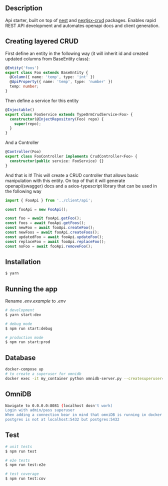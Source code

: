 ## Description

Api starter, built on top of <a href="https://nestjs.com/">nest</a> and <a href="https://github.com/nestjsx/crud">nextjsx-crud</a> packages. Enables rapid REST API development and automates openapi docs and client generation.

## Creating layered CRUD

First define an entity in the following way (it will inherit id and created updated columns from BaseEntity class):

```ts
@Entity('foos')
export class Foo extends BaseEntity {
  @Column({ name: 'temp', type: 'int' })
  @ApiProperty({ name: 'temp', type: 'number' })
  temp: number;
}
```

Then define a service for this entity

```ts
@Injectable()
export class FooService extends TypeOrmCrudService<Foo> {
  constructor(@InjectRepository(Foo) repo) {
    super(repo);
  }
}
```

And a Controller

```ts
@Controller(Foo)
export class FooController implements CrudController<Foo> {
  constructor(public service: FooService) {}
}
```

And that is it! This will create a CRUD controller that allows basic manipulation with this entity. On top of that it will generate openapi(swagger) docs and a axios-typescript library that can be used in the following way

```ts
import { FooApi } from '../client/api';

const fooApi = new FooApi();

const foo = await fooApi.getFoo();
const foos = await fooApi.getFoos();
const newFoo = await fooApi.createFoo();
const newFoos = await fooApi.createFoos();
const updatedFoo = await fooApi.updateFoo();
const replaceFoo = await fooApi.replaceFoo();
const noFoo = await fooApi.removeFoo();
```

## Installation

```bash
$ yarn
```

## Running the app

Rename _.env.example_ to _.env_

```bash
# development
$ yarn start:dev

# debug mode
$ npm run start:debug

# production mode
$ npm run start:prod
```

## Database

```bash
docker-compose up
# to create a superuser for omnidb
docker exec -it my_container python omnidb-server.py --createsuperuser=admin pass
```

## OmniDB

```bash
Navigate to 0.0.0.0:8081 (localhost dosn't work)
Login with admin/pass superuser
When adding a connection bear in mind that omniDB is running in docker so
postgres is not at localhost:5432 but postgres:5432
```

## Test

```bash
# unit tests
$ npm run test

# e2e tests
$ npm run test:e2e

# test coverage
$ npm run test:cov
```
